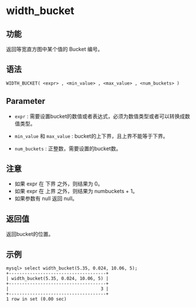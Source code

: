 # width_bucket

## 功能

返回等宽直方图中某个值的 Bucket 编号。

## 语法

```Shell
WIDTH_BUCKET( <expr> , <min_value> , <max_value> , <num_buckets> )
```

## Parameter

- `expr` : 需要设置bucket的数值或者表达式，必须为数值类型或者可以转换成数值类型。

- `min_value` 和 `max_value` : bucket的上下界，且上界不能等于下界。

- `num_buckets` : 正整数，需要设置的bucket数。

## 注意

   - 如果 expr 在 下界 之外，则结果为 0。
   - 如果 expr 在 上界 之外，则结果为 numbuckets + 1。
   - 如果参数有 null 返回 null。


## 返回值

返回bucket的位置。

## 示例

```Plain
mysql> select width_bucket(5.35, 0.024, 10.06, 5);
+-------------------------------------+
| width_bucket(5.35, 0.024, 10.06, 5) |
+-------------------------------------+
|                                   3 |
+-------------------------------------+
1 row in set (0.00 sec)
```
